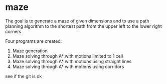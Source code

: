 # maze
The goal is to generate a maze of given dimensions and to use a
path planning algorithm to the shortest path from the upper left to the lower right corners

Four programs are created:
1. Maze generation
2. Maze solving through A* with motions limited to 1 cell
3. Maze solving through A* with motions using straight lines
4. Maze solving through A* with motions using corridors

see if the git is ok
